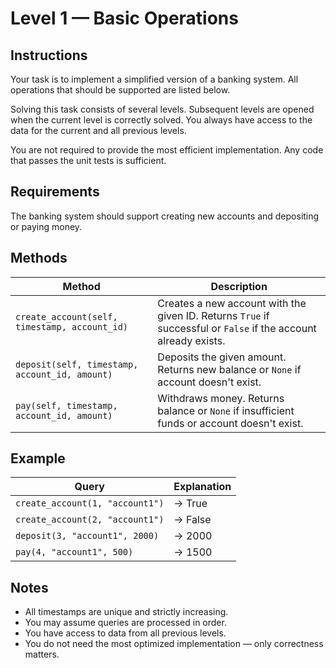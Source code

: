 # Level 1 — Basic Operations

## Instructions

Your task is to implement a simplified version of a banking system.
All operations that should be supported are listed below.

Solving this task consists of several levels.
Subsequent levels are opened when the current level is correctly solved.
You always have access to the data for the current and all previous levels.

You are not required to provide the most efficient implementation.
Any code that passes the unit tests is sufficient.

## Requirements

The banking system should support creating new accounts and depositing or paying money.

## Methods

| Method | Description |
|--------|-------------|
| `create_account(self, timestamp, account_id)` | Creates a new account with the given ID. Returns `True` if successful or `False` if the account already exists. |
| `deposit(self, timestamp, account_id, amount)` | Deposits the given amount. Returns new balance or `None` if account doesn't exist. |
| `pay(self, timestamp, account_id, amount)` | Withdraws money. Returns balance or `None` if insufficient funds or account doesn't exist. |

## Example

| Query | Explanation |
|-------|-------------|
| `create_account(1, "account1")` | → True |
| `create_account(2, "account1")` | → False |
| `deposit(3, "account1", 2000)` | → 2000 |
| `pay(4, "account1", 500)` | → 1500 |

## Notes
- All timestamps are unique and strictly increasing.
- You may assume queries are processed in order.
- You have access to data from all previous levels.
- You do not need the most optimized implementation — only correctness matters.
